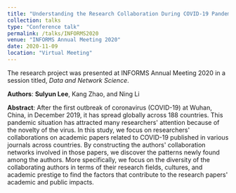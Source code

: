 ```yaml
---
title: "Understanding the Research Collaboration During COVID-19 Pandemic"
collection: talks
type: "Conference talk"
permalink: /talks/INFORMS2020
venue: "INFORMS Annual Meeting 2020"
date: 2020-11-09
location: "Virtual Meeting"
---
```

The research project was presented at INFORMS Annual Meeting 2020 in a session titled, *Data and Network Science*.

**Authors**:
**Sulyun Lee**, Kang Zhao, and Ning Li

**Abstract**:
After the first outbreak of coronavirus (COVID-19) at Wuhan, China, in December 2019, it has spread globally across 188 countries. This pandemic situation has attracted many researchers' attention because of the novelty of the virus. In this study, we focus on researchers' collaborations on academic papers related to COVID-19 published in various journals across countries. By constructing the authors' collaboration networks involved in those papers, we discover the patterns newly found among the authors. More specifically, we focus on the diversity of the collaborating authors in terms of their research fields, cultures, and academic prestige to find the factors that contribute to the research papers' academic and public impacts.
